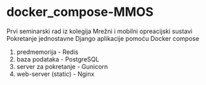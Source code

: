 # docker_compose-MMOS

Prvi seminarski rad iz kolegija Mrežni i mobilni opreacijski sustavi
Pokretanje jednostavne Django aplikacije pomoću Docker compose

1. predmemorija - Redis
2. baza podataka - PostgreSQL
3. server za pokretanje - Gunicorn
4. web-server (static) - Nginx
